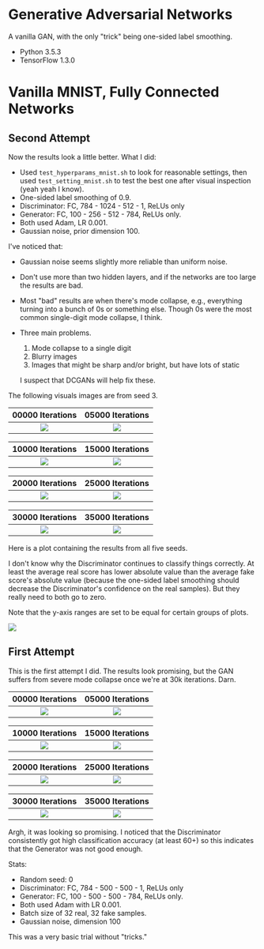 # Generative Adversarial Networks

A vanilla GAN, with the only "trick" being one-sided label smoothing.

- Python 3.5.3
- TensorFlow 1.3.0


# Vanilla MNIST, Fully Connected Networks

## Second Attempt

Now the results look a little better. What I did:

- Used `test_hyperparams_mnist.sh` to look for reasonable settings, then used
  `test_setting_mnist.sh` to test the best one after visual inspection (yeah
  yeah I know).
- One-sided label smoothing of 0.9.
- Discriminator: FC, 784 - 1024 - 512 - 1, ReLUs only
- Generator: FC, 100 - 256 - 512 - 784, ReLUs only.
- Both used Adam, LR 0.001.
- Gaussian noise, prior dimension 100.

I've noticed that:

- Gaussian noise seems slightly more reliable than uniform noise.
- Don't use more than two hidden layers, and if the networks are too large the
  results are bad.
- Most "bad" results are when there's mode collapse, e.g., everything turning
  into a bunch of 0s or something else. Though 0s were the most common
  single-digit mode collapse, I think.

- Three main problems. 
    
  1. Mode collapse to a single digit
  2. Blurry images
  3. Images that might be sharp and/or bright, but have lots of static

  I suspect that DCGANs will help fix these.

The following visuals images are from seed 3.

00000 Iterations  |  05000 Iterations
:-------------------------:|:-------------------------:
![](images/second/gen_00000.png)  |  ![](images/second/gen_05000.png)

10000 Iterations  |  15000 Iterations
:-------------------------:|:-------------------------:
![](images/second/gen_10000.png)  |  ![](images/second/gen_15000.png)

20000 Iterations  |  25000 Iterations
:-------------------------:|:-------------------------:
![](images/second/gen_20000.png)  |  ![](images/second/gen_25000.png)

30000 Iterations  |  35000 Iterations
:-------------------------:|:-------------------------:
![](images/second/gen_30000.png)  |  ![](images/second/gen_35000.png)

Here is a plot containing the results from all five seeds.  

I don't know why the Discriminator continues to classify things correctly. At
least the average real score has lower absolute value than the average fake
score's absolute value (because the one-sided label smoothing should decrease
the Discriminator's confidence on the real samples). But they really need to
both go to zero.

Note that the y-axis ranges are set to be equal for certain groups of plots.

![](figures/mnist.png)



## First Attempt

This is the first attempt I did. The results look promising, but the GAN suffers
from severe mode collapse once we're at 30k iterations. Darn.

00000 Iterations  |  05000 Iterations
:-------------------------:|:-------------------------:
![](images/first/gen_00000.png)  |  ![](images/first/gen_05000.png)

10000 Iterations  |  15000 Iterations
:-------------------------:|:-------------------------:
![](images/first/gen_10000.png)  |  ![](images/first/gen_15000.png)

20000 Iterations  |  25000 Iterations
:-------------------------:|:-------------------------:
![](images/first/gen_20000.png)  |  ![](images/first/gen_25000.png)

30000 Iterations  |  35000 Iterations
:-------------------------:|:-------------------------:
![](images/first/gen_30000.png)  |  ![](images/first/gen_35000.png)

Argh, it was looking so promising. I noticed that the Discriminator consistently
got high classification accuracy (at least 60+) so this indicates that the
Generator was not good enough.

Stats:

- Random seed: 0
- Discriminator: FC, 784 - 500 - 500 - 1, ReLUs only
- Generator: FC, 100 - 500 - 500 - 784, ReLUs only.
- Both used Adam with LR 0.001.
- Batch size of 32 real, 32 fake samples.
- Gaussian noise, dimension 100

This was a very basic trial without "tricks."
